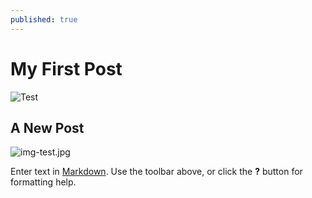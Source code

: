 ```yaml
---
published: true
---
```

# My First Post
![Test](/emerald/img/img-test.png "Test")

## A New Post
![img-test.jpg]({{site.baseurl}}/_posts/img-test.jpg)

Enter text in [Markdown](http://daringfireball.net/projects/markdown/). Use the toolbar above, or click the **?** button for formatting help.
